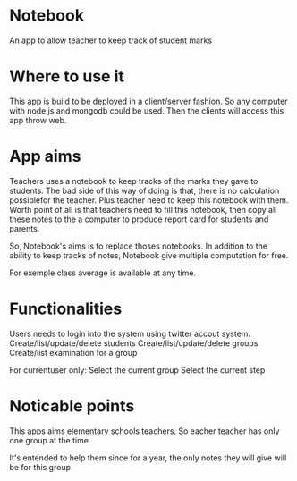 Notebook
=====================

An app to allow teacher to keep track of student marks

Where to use it
===============

This app is build to be deployed in a client/server fashion. 
So any computer with node.js and mongodb could be used.
Then the clients will access this app throw web.

App aims
========

Teachers uses a notebook to keep tracks of the marks they gave to students.
The bad side of this way of doing is that, there is no calculation possiblefor the teacher.
Plus teacher need to keep this notebook with them.
Worth point of all is that teachers need to fill this notebook, then copy all these notes to
the a computer to produce report card for students and parents.

So, Notebook's aims is to replace thoses notebooks.
In addition to the ability to keep tracks of notes, Notebook give multiple computation for free.

For exemple class average is available at any time.

Functionalities
===============
 
Users needs to login into the system using twitter accout system.
Create/list/update/delete students
Create/list/update/delete groups
Create/list examination for a group

For currentuser only:
Select the current group
Select the current step

Noticable points
=================
This apps aims elementary schools teachers. 
So eacher teacher has only one group at the time.

It's entended to help them since for a year, the only notes they will give will be for this group

